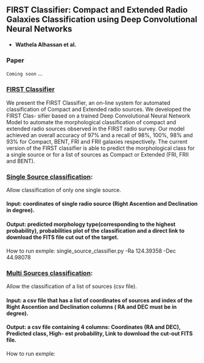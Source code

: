 ## FIRST Classifier: Compact and Extended Radio Galaxies Classification using Deep Convolutional Neural Networks
- #### Wathela Alhassan et al.
### Paper
`Coming soon` ...

### [FIRST Classifier](notebooks/FIRST_CLASSIFIER.py)
We present the FIRST Classifier, an on-line system for automated classification of Compact and Extended radio sources. We developed the FIRST Clas- sifier based on a trained Deep Convolutional Neural Network Model to automate the morphological classification of compact and extended radio sources observed in the FIRST radio survey. Our model achieved an overall accuracy of 97% and a recall of 98%, 100%, 98% and 93% for Compact, BENT, FRI and FRII galaxies respectively. The current version of the FIRST classifier is able to predict the morphological class for a single source or for a list of sources as Compact or Extended (FRI, FRII and BENT).

### [Single Source classification](notebooks/single_source_classification.py):
Allow classification of only one single source.
#### Input: coordinates of single radio source (Right Ascention and Declination in degree).
#### Output: predicted morphology type(corresponding to the highest probability), probabilities plot of the classification and a direct link to download the FITS file cut out of the target.

How to run exmple:
single_source_classifier.py -Ra  124.39358 -Dec 44.98078

### [Multi Sources classification](notebooks/multi_source_classification.py):
Allow the classification of a list of sources (csv file).
#### Input: a csv file that has a list of coordinates of sources and index of the Right Ascention and Declination columns ( RA and DEC must be in degree).
#### Output: a csv file containing 4 columns: Coordinates (RA and DEC), Predicted class, High- est probability, Link to download the cut-out FITS file.

How to run exmple:

